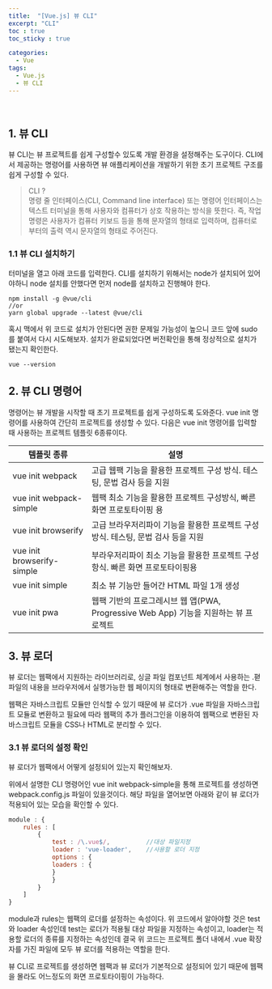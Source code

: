 ```yaml
---
title:  "[Vue.js] 뷰 CLI"
excerpt: "CLI"
toc : true
toc_sticky : true

categories:
  - Vue
tags: 
  - Vue.js
  - 뷰 CLI
---
```



<br/>

## 1. 뷰 CLI

뷰 CLI는 뷰 프로젝트를 쉽게 구성할수 있도록 개발 환경을 설정해주는 도구이다. CLI에서 제공하는 명령어를 사용하면 뷰 애플리케이션을 개발하기 위한 초기 프로젝트 구조를 쉽게 구성할 수 있다.

> CLI ?<br/>
명령 줄 인터페이스(CLI, Command line interface) 또는 명령어 인터페이스는 텍스트 터미널을 통해 사용자와 컴퓨터가 상호 작용하는 방식을 뜻한다. 즉, 작업 명령은 사용자가 컴퓨터 키보드 등을 통해 문자열의 형태로 입력하며, 컴퓨터로부터의 출력 역시 문자열의 형태로 주어진다.


### 1.1 뷰 CLI 설치하기

터미널을 열고 아래 코드를 입력한다. CLI를 설치하기 위해서는 node가 설치되어 있어야하니 node 설치를 안했다면 먼저 node를 설치하고 진행해야 한다.

```
npm install -g @vue/cli
//or
yarn global upgrade --latest @vue/cli
```

혹시 맥에서 위 코드로 설치가 안된다면 권한 문제일 가능성이 높으니 코드 앞에 sudo 를 붙여서 다시 시도해보자.
설치가 완료되었다면 버전확인을 통해 정상적으로 설치가 됐는지 확인한다.

```
vue --version
```

## 2. 뷰 CLI 명령어

명령어는 뷰 개발을 시작할 때 초기 프로젝트를 쉽게 구성하도록 도와준다. vue init 명령어를 사용하여 간단히 프로젝트를 생성할 수 있다.
다음은 vue init 명령어를 입력할 때 사용하는 프로젝트 템플릿 6종류이다.

|템플릿 종류|설명|
|--------|---|
|vue init webpack|고급 웹팩 기능을 활용한 프로젝트 구성 방식. 테스팅, 문법 검사 등을 지원|
|vue init webpack-simple|웹팩 최소 기능을 활용한 프로젝트 구성방식, 빠른 화면 프로토타이핑 용|
|vue init browserify|고급 브라우저리파이 기능을 활용한 프로젝트 구성 방식. 테스팅, 문법 검사 등을 지원|
|vue init browserify-simple|부라우저리파이 최소 기능을 활용한 프로젝트 구성항식. 빠른 화면 프로토타이핑용|
|vue init simple|최소 뷰 기능만 들어간 HTML 파일 1개 생성|
|vue init pwa|웹팩 기반의 프로그레시브 웹 앱(PWA, Progressive Web App) 기능을 지원하는 뷰 프로젝트|



## 3. 뷰 로더

뷰 로더는 웹팩에서 지원하는 라이브러리로, 싱글 파일 컴포넌트 체계에서 사용하는 .펻 파일의 내용을 브라우저에서 실행가능한 웹 페이지의 형태로 변환해주는 역할을 한다.

웹팩은 자바스크립트 모듈만 인식할 수 있기 때문에 뷰 로더가 .vue 파일을 자바스크립트 모듈로 변환하고 필요에 따라 웹팩의 추가 플러그인을 이용하여 웹팩으로 변환된
자바스크립트 모듈을 CSS나 HTML로 분리할 수 있다.

### 3.1 뷰 로더의 설정 확인

뷰 로더가 웹팩에서 어떻게 설정되어 있는지 확인해보자.

위에서 설명한 CLI 명령어인 vue init webpack-simple을 통해 프로젝트를 생성하면 webpack.config.js 파일이 있을것이다.
해당 파일을 열어보면 아래와 같이 뷰 로더가 적용되어 있는 모습을 확인할 수 있다.

```javascript
module : {
	rules : [
		{
			test : /\.vue$/,          //대상 파일지정
			loader : 'vue-loader',    //사용할 로더 지정
			options : {
			loaders : {
			}
			}
		}
	]
}
```

module과 rules는 웹팩의 로더를 설정하는 속성이다. 위 코드에서 알아야할 것은 test와 loader 속성인데 test는 로더가 적용될 대상 파일을 지정하는 속성이고,
loader는 적용할 로더의 종류를 지정하는 속성인데 결국 위 코드는 프로젝트 폴더 내에서 .vue 확장자를 가진 파일에 모두 뷰 로더를 적용하는 역할을 한다.

뷰 CLI로 프로젝트를 생성하면 웹팩과 뷰 로더가 기본적으로 설정되어 있기 때문에 웹팩을 몰라도 어느정도의 화면 프로토타이핑이 가능하다.





